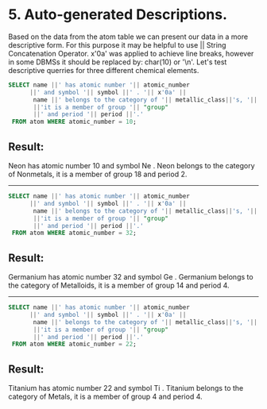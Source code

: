 # 5. Auto-generated Descriptions.


Based on the data from the atom table we can present our data in a more descriptive form.
For this purpose it may be helpful to use || String Concatenation Operator.
x'0a' was applied to achieve line breaks, however in some DBMSs it should be replaced by:
char(10) or '\n'. Let's test descriptive querries for three different chemical elements.

````sql
SELECT name ||' has atomic number '|| atomic_number
      ||' and symbol '|| symbol ||' . '|| x'0a' ||
	   name ||' belongs to the category of '|| metallic_class||'s, '|| x'0a' 
       ||'it is a member of group '|| "group" 
	   ||' and period '|| period ||'.'
 FROM atom WHERE atomic_number = 10;     
````

## Result:
Neon has atomic number 10 and symbol Ne . 
Neon belongs to the category of Nonmetals, 
it is a member of group 18 and period 2.


***

````sql
SELECT name ||' has atomic number '|| atomic_number
      ||' and symbol '|| symbol ||' . '|| x'0a' ||
	   name ||' belongs to the category of '|| metallic_class||'s, '|| x'0a' 
       ||'it is a member of group '|| "group" 
	   ||' and period '|| period ||'.'
 FROM atom WHERE atomic_number = 32;     
````

## Result:
Germanium has atomic number 32 and symbol Ge . 
Germanium belongs to the category of Metalloids, 
it is a member of group 14 and period 4.


***

````sql
SELECT name ||' has atomic number '|| atomic_number
      ||' and symbol '|| symbol ||' . '|| x'0a' ||
	   name ||' belongs to the category of '|| metallic_class||'s, '|| x'0a' 
       ||'it is a member of group '|| "group" 
	   ||' and period '|| period ||'.'
 FROM atom WHERE atomic_number = 22;     
````

## Result:
Titanium has atomic number 22 and symbol Ti . 
Titanium belongs to the category of Metals, 
it is a member of group 4 and period 4.
